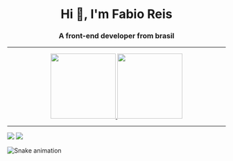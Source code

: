 <h1 align="center">Hi 👋, I'm Fabio Reis</h1>
<h3 align="center">A front-end developer from brasil</h3>
<hr>
<div align="center" >
  <a href="https://github.com/MarcoANBJR">
  <img height="150em" src="https://github-readme-stats.vercel.app/api?username=white-Reis&show_icons=true&theme=dark&include_all_commits=true&count_private=true"/>
  <img height="150em" src="https://github-readme-stats.vercel.app/api/top-langs/?username=white-Reis&layout=compact&theme=dark&langs_count=8"/>
</div>
<hr>  
  
<div> 
  <a href = "mailto:nekoreiss7@gmail.com"><img src="https://img.shields.io/badge/-Gmail-%23333?style=for-the-badge&logo=gmail&logoColor=white" target="_blank"></a>
  <a href = "https://www.linkedin.com/in/fabio-reis-9352891b5/" target="_blank"><img src="https://img.shields.io/badge/-LinkedIn-%230077B5?style=for-the-badge&logo=linkedin&logoColor=white" target="_blank"></a> 
  
  ![Snake animation](https://github.com/white-Reis/white-Reis/blob/output/github-contribution-grid-snake.svg)
 
</div>
